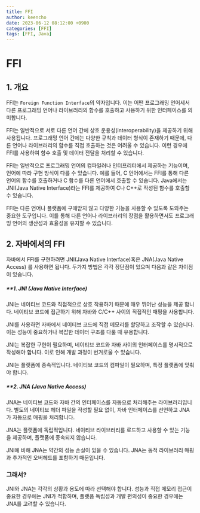 ```yaml
---
title: FFI
author: keencho
date: 2023-06-12 08:12:00 +0900
categories: [FFI]
tags: [FFI, Java]
---
```


# **FFI**  

## **1. 개요**  
FFI는 `Foreign Function Interface`의 약자입니다. 이는 어떤 프로그래밍 언어세서 다른 프로그래밍 언어나 라이브러리의 함수를 호출하고 사용하기 위한 인터페이스를 의미합니다.  

FFI는 일반적으로 서로 다른 언어 간에 상호 운용성(interoperability)을 제공하기 위해 사용됩니다. 프로그래밍 언어 간에는 다양한 규칙과 데이터 형식이 존재하기 때문에, 다른 언어나 라이브러리의 함수를 직접 호출하는 것은 어려울 수 있습니다. 이런 경우에 FFI를 사용하여 함수 호출 및 데이터 전달을 처리할 수 있습니다.  

FFI는 일반적으로 프로그래밍 언어의 컴파일러나 인터프리터에서 제공하는 기능이며, 언어에 따라 구현 방식이 다를 수 있습니다. 예를 들어, C 언어에서는 FFI를 통해 다른 언어의 함수를 호출하거나 C 함수를 다른 언어에서 호출할 수 있습니다. Java에서는 JNI(Java Native Interface)라는 FFI를 제공하여 C나 C++로 작성된 함수를 호출할 수 있습니다.  

FFI는 다른 언어나 플랫폼에 구애받지 않고 다양한 기능을 사용할 수 있도록 도와주는 중요한 도구입니다. 이를 통해 다른 언어나 라이브러리의 장점을 활용하면서도 프로그래밍 언어의 생산성과 효율성을 유지할 수 있습니다.  

## **2. 자바에서의 FFI**  
자바에서 FFI를 구현하려면 JNI(Java Native Interface)혹은 JNA(Java Native Access) 를 사용하면 됩니다. 두가지 방법은 각각 장단점이 있으며 다음과 같은 차이점이 있습니다.  

##### **1. JNI (Java Native Interface)
JNI는 네이티브 코드와 직접적으로 상호 작용하기 때문에 매우 뛰어난 성능을 제공 합니다. 네이티브 코드에 접근하기 위해 자바와 C/C++ 사이의 직접적인 매핑을 사용합니다.  

JNI를 사용하면 자바에서 네이티브 코드에 직접 메모리를 할당하고 조작할 수 있습니다. 이는 성능이 중요하거나 복잡한 데이터 구조를 다룰 때 유용합니다.  

JNI는 복잡한 구현이 필요하며, 네이티브 코드와 자바 사이의 인터페이스를 명시적으로 작성해야 합니다. 이로 인해 개발 과정이 번거로울 수 있습니다.  

JNI는 플랫폼에 종속적입니다. 네이티브 코드의 컴파일이 필요하며, 특정 플랫폼에 맞춰야 합니다.  

##### **2. JNA (Java Native Access)
JNA는 네이티브 코드와 자바 간의 인터페이스를 자동으로 처리해주는 라이브러리입니다. 별도의 네이티브 헤더 파일을 작성할 필요 없이, 자바 인터페이스를 선언하고 JNA가 자동으로 매핑을 처리합니다.  

JNA는 플랫폼에 독립적입니다. 네이티브 라이브러리를 로드하고 사용할 수 있는 기능을 제공하며, 플랫폼에 종속되지 않습니다.  

JNI에 비해 JNA는 약간의 성능 손실이 있을 수 있습니다. JNA는 동적 라이브러리 매핑과 추가적인 오버헤드를 포함하기 때문입니다.  

### **그래서?**
JNI와 JNA는 각각의 상황과 용도에 따라 선택해야 합니다. 성능과 직접 메모리 접근이 중요한 경우에는 JNI가 적합하며, 플랫폼 독립성과 개발 편의성이 중요한 경우에는 JNA를 고려할 수 있습니다.


